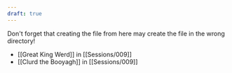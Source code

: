```yaml
---
draft: true
---
```



Don't forget that creating the file from here may create the file in the wrong directory!
- [[Great King Werd]] in [[Sessions/009]]
- [[Clurd the Booyagh]] in [[Sessions/009]]